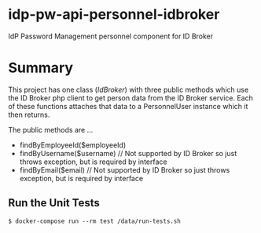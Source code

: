# idp-pw-api-personnel-idbroker
IdP Password Management personnel component for ID Broker 

# Summary
This project has one class (*IdBroker*) with three public methods which 
use the ID Broker php client to get person data from the ID Broker service.
Each of these functions attaches that data to a PersonnelUser instance
which it then returns.

The public methods are ...

  * findByEmployeeId($employeeId)
  * findByUsername($username) // Not supported by ID Broker so just throws exception, but is required by interface
  * findByEmail($email) // Not supported by ID Broker so just throws exception, but is required by interface

## Run the Unit Tests

```
$ docker-compose run --rm test /data/run-tests.sh
```